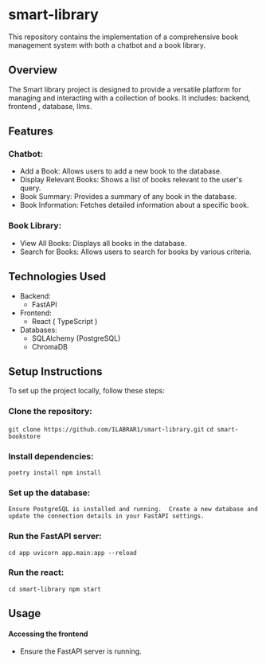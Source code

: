 # smart-library
This repository contains the implementation of a comprehensive book management system with both a chatbot and a book library.

## Overview
The Smart library project is designed to provide a versatile platform for managing and interacting with a collection of books. It includes: backend, frontend , database, llms.
 
## Features
### Chatbot:
  - Add a Book: Allows users to add a new book to the database.
  - Display Relevant Books: Shows a list of books relevant to the user's query.
  - Book Summary: Provides a summary of any book in the database.
  - Book Information: Fetches detailed information about a specific book.
### Book Library:
  - View All Books: Displays all books in the database.
  - Search for Books: Allows users to search for books by various criteria.

## Technologies Used
- Backend:
  - FastAPI
- Frontend:
  - React ( TypeScript )
- Databases:
    - SQLAlchemy (PostgreSQL)
    - ChromaDB

## Setup Instructions
To set up the project locally, follow these steps:

### Clone the repository:
`
git clone https://github.com/ILABRAR1/smart-library.git
`
`
cd smart-bookstore
`
### Install dependencies:
`
poetry install
npm install
`

### Set up the database:
`
Ensure PostgreSQL is installed and running. 
Create a new database and update the connection details in your FastAPI settings.
`

### Run the FastAPI server:
`
cd app
uvicorn app.main:app --reload
`

### Run the react:
`
cd smart-library
npm start
`

## Usage
  #### Accessing the frontend
  - Ensure the FastAPI server is running.

